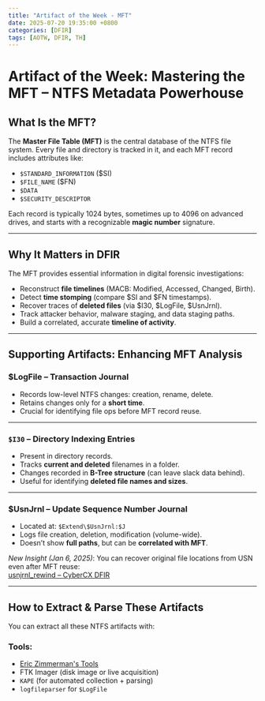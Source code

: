 ```yaml
---
title: "Artifact of the Week - MFT"
date: 2025-07-20 19:35:00 +0800
categories: [DFIR]
tags: [AOTW, DFIR, TH]
---
```


# Artifact of the Week: Mastering the MFT – NTFS Metadata Powerhouse

## What Is the MFT?

The **Master File Table (MFT)** is the central database of the NTFS file system. Every file and directory is tracked in it, and each MFT record includes attributes like:

- `$STANDARD_INFORMATION` ($SI)
- `$FILE_NAME` ($FN)
- `$DATA`
- `$SECURITY_DESCRIPTOR`

Each record is typically 1024 bytes, sometimes up to 4096 on advanced drives, and starts with a recognizable **magic number** signature.

---

## Why It Matters in DFIR

The MFT provides essential information in digital forensic investigations:

- Reconstruct **file timelines** (MACB: Modified, Accessed, Changed, Birth).
- Detect **time stomping** (compare $SI and $FN timestamps).
- Recover traces of **deleted files** (via $I30, $LogFile, $UsnJrnl).
- Track attacker behavior, malware staging, and data staging paths.
- Build a correlated, accurate **timeline of activity**.

---

## Supporting Artifacts: Enhancing MFT Analysis

### **$LogFile** – Transaction Journal

- Records low-level NTFS changes: creation, rename, delete.
- Retains changes only for a **short time**.
- Crucial for identifying file ops before MFT record reuse.

---

### `$I30` – Directory Indexing Entries

- Present in directory records.
- Tracks **current and deleted** filenames in a folder.
- Changes recorded in **B-Tree structure** (can leave slack data behind).
- Useful for identifying **deleted file names and sizes**.

---

### **$UsnJrnl** – Update Sequence Number Journal

- Located at: `$Extend\$UsnJrnl:$J`
- Logs file creation, deletion, modification (volume-wide).
- Doesn’t show **full paths**, but can be **correlated with MFT**.

_New Insight (Jan 6, 2025)_: You can recover original file locations from USN even after MFT reuse:  
[usnjrnl_rewind – CyberCX DFIR](https://github.com/CyberCX-DFIR/usnjrnl_rewind)

---

## How to Extract & Parse These Artifacts

You can extract all these NTFS artifacts with:

### Tools:

- [Eric Zimmerman's Tools](https://ericzimmerman.github.io/)
- FTK Imager (disk image or live acquisition)
- `KAPE` (for automated collection + parsing)
- `logfileparser` for `$LogFile`
